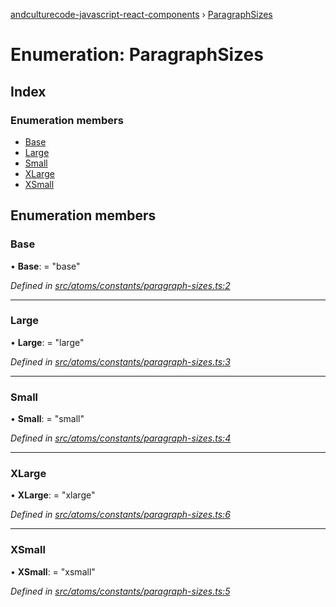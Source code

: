 [andculturecode-javascript-react-components](../README.md) › [ParagraphSizes](paragraphsizes.md)

# Enumeration: ParagraphSizes

## Index

### Enumeration members

* [Base](paragraphsizes.md#base)
* [Large](paragraphsizes.md#large)
* [Small](paragraphsizes.md#small)
* [XLarge](paragraphsizes.md#xlarge)
* [XSmall](paragraphsizes.md#xsmall)

## Enumeration members

###  Base

• **Base**: = "base"

*Defined in [src/atoms/constants/paragraph-sizes.ts:2](https://github.com/AndcultureCode/AndcultureCode.JavaScript.React.Components/blob/3b573d9/src/atoms/constants/paragraph-sizes.ts#L2)*

___

###  Large

• **Large**: = "large"

*Defined in [src/atoms/constants/paragraph-sizes.ts:3](https://github.com/AndcultureCode/AndcultureCode.JavaScript.React.Components/blob/3b573d9/src/atoms/constants/paragraph-sizes.ts#L3)*

___

###  Small

• **Small**: = "small"

*Defined in [src/atoms/constants/paragraph-sizes.ts:4](https://github.com/AndcultureCode/AndcultureCode.JavaScript.React.Components/blob/3b573d9/src/atoms/constants/paragraph-sizes.ts#L4)*

___

###  XLarge

• **XLarge**: = "xlarge"

*Defined in [src/atoms/constants/paragraph-sizes.ts:6](https://github.com/AndcultureCode/AndcultureCode.JavaScript.React.Components/blob/3b573d9/src/atoms/constants/paragraph-sizes.ts#L6)*

___

###  XSmall

• **XSmall**: = "xsmall"

*Defined in [src/atoms/constants/paragraph-sizes.ts:5](https://github.com/AndcultureCode/AndcultureCode.JavaScript.React.Components/blob/3b573d9/src/atoms/constants/paragraph-sizes.ts#L5)*
